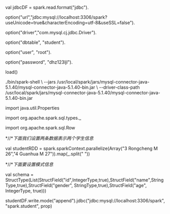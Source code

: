 val jdbcDF = spark.read.format("jdbc").

option("url","jdbc:mysql://localhost:3306/spark?useUnicode=true&characterEncoding=utf-8&useSSL=false").

option("driver","com.mysql.cj.jdbc.Driver").

option("dbtable", "student").

option("user", "root").

option("password", "dhz123ljl").

load()

./bin/spark-shell \ --jars /usr/local/spark/jars/mysql-connector-java-5.1.40/mysql-connector-java-5.1.40-bin.jar \ --driver-class-path /usr/local/spark/jars/mysql-connector-java-5.1.40/mysql-connector-java-5.1.40-bin.jar

import java.util.Properties

import org.apache.spark.sql.types._

import org.apache.spark.sql.Row

 

*//**下面我们设置两条数据表示两个学生信息*

val studentRDD = spark.sparkContext.parallelize(Array("3 Rongcheng M 26","4 Guanhua M 27")).map(_.split(" "))

 

*//**下面要设置模式信息*

val schema = StructType(List(StructField("id",IntegerType,true),StructField("name",StringType,true),StructField("gender", StringType,true),StructField("age", IntegerType, true)))

studentDF.write.mode("append").jdbc("jdbc:mysql://localhost:3306/spark", "spark.student", prop)